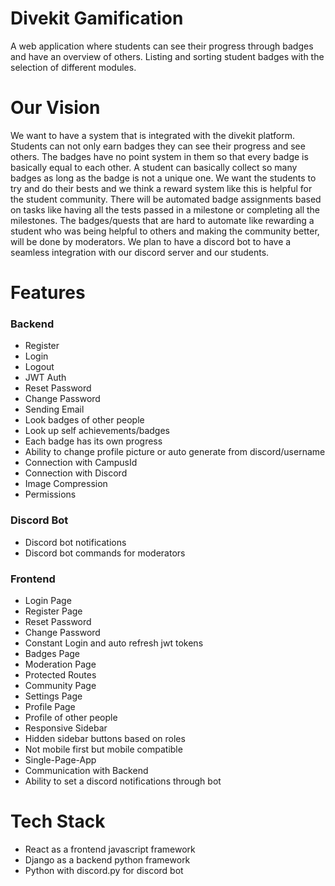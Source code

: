 # Divekit Gamification
A web application where students can see their progress through badges and have an overview of others. Listing and sorting student badges with the selection of different modules.

# Our Vision
We want to have a system that is integrated with the divekit platform. Students can not only earn badges they can see their progress and see others. The badges have no point system in them so that every badge is basically equal to each other. A student can basically collect so many badges as long as the badge is not a unique one. We want the students to try and do their bests and we think a reward system like this is helpful for the student community. There will be automated badge assignments based on tasks like having all the tests passed in a milestone or completing all the milestones. The badges/quests that are hard to automate like rewarding a student who was being helpful to others and making the community better, will be done by moderators. We plan to have a discord bot to have a seamless integration with our discord server and our students.


# Features


### Backend
- Register
- Login
- Logout
- JWT Auth
- Reset Password
- Change Password
- Sending Email
- Look badges of other people
- Look up self achievements/badges
- Each badge has its own progress
- Ability to change profile picture or auto generate from discord/username
- Connection with CampusId
- Connection with Discord
- Image Compression
- Permissions


### Discord Bot
- Discord bot notifications
- Discord bot commands for moderators

### Frontend
- Login Page
- Register Page
- Reset Password
- Change Password
- Constant Login and auto refresh jwt tokens
- Badges Page
- Moderation Page
- Protected Routes
- Community Page
- Settings Page
- Profile Page
- Profile of other people
- Responsive Sidebar
- Hidden sidebar buttons based on roles
- Not mobile first but mobile compatible
- Single-Page-App
- Communication with Backend
- Ability to set a discord notifications through bot

# Tech Stack
- React as a frontend javascript framework
- Django as a backend python framework
- Python with discord.py for discord bot
